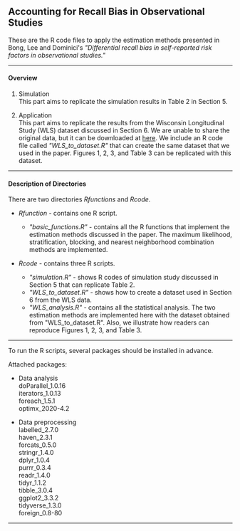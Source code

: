 Accounting for Recall Bias in Observational Studies
---
These are the R code files to apply the estimation methods presented in Bong, Lee and Dominici's *"Differential recall bias in self-reported risk factors in observational studies."*

---
#### Overview 

1. Simulation\
This part aims to replicate the simulation results in Table 2 in Section 5.

2. Application\
This part aims to replicate the results from the Wisconsin Longitudinal Study (WLS) dataset discussed in Section 6. We are unable to share the original data, but it can be downloaded at [here](https://www.ssc.wisc.edu/wlsresearch/data/downloads/). We include an R code file called *"WLS_to_dataset.R"* that can create the same dataset that we used in the paper. Figures 1, 2, 3, and Table 3 can be replicated with this dataset. 

---
#### Description of Directories

There are two directories *Rfunctions* and *Rcode*.

* *Rfunction* - contains one R script.
  * *"basic_functions.R"* - contains all the R functions that implement the estimation methods discussed in the paper. The maximum likelihood, stratification, blocking, and nearest neighborhood combination methods are implemented.

* *Rcode* - contains three R scripts.
  *	*"simulation.R"* - shows R codes of simulation study discussed in Section 5 that can replicate Table 2.
  * *"WLS_to_dataset.R"* - shows how to create a dataset used in Section 6 from the WLS data.
  *	*"WLS_analysis.R"* - contains all the statistical analysis. The two estimation methods are implemented here with the dataset obtained from "WLS_to_dataset.R". Also, we illustrate how readers can reproduce Figures 1, 2, 3, and Table 3.

---
To run the R scripts, several packages should be installed in advance. 

Attached packages:
* Data analysis\
doParallel_1.0.16\
iterators_1.0.13\
foreach_1.5.1\
optimx_2020-4.2

* Data preprocessing\
labelled_2.7.0\
haven_2.3.1\
forcats_0.5.0\
stringr_1.4.0\
dplyr_1.0.4\
purrr_0.3.4\
readr_1.4.0\
tidyr_1.1.2\
tibble_3.0.4\
ggplot2_3.3.2\
tidyverse_1.3.0\
foreign_0.8-80
---

